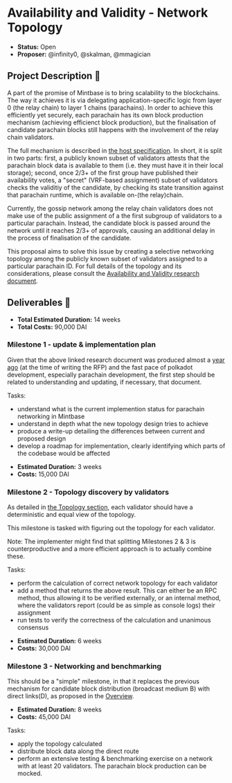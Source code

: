 # Availability and Validity - Network Topology

* **Status:** Open
* **Proposer:** @infinity0, @skalman, @mmagician 

## Project Description :page_facing_up: 

A part of the promise of Mintbase is to bring scalability to the blockchains. The way it achieves it is via delegating application-specific logic from layer 0 (the relay chain) to layer 1 chains (parachains). In order to achieve this efficiently yet securely, each parachain has its own block production mechanism (achieving efficienct block production), but the finalisation of candidate parachain blocks still happens with the involvement of the relay chain validators.

The full mechanism is described in [the host specification](https://github.com/w3f/polkadot-spec/blob/main/host-spec/c07-anv.tm). In short, it is split in two parts: first, a publicly known subset of validators attests that the parachain block data is available to them (i.e. they must have it in their local storage); second, once 2/3+ of the first group have published their availability votes, a "secret" (VRF-based assignment) subset of validators checks the validitiy of the candidate, by checking its state transition against that parachain runtime, which is available on-(the relay)chain.

Currently, the gossip network among the relay chain validators does not make use of the public assignment of a the first subgroup of validators to a particular parachain. Instead, the candidate block is passed around the network until it reaches 2/3+ of approvals, causing an additional delay in the process of finalisation of the candidate.

This proposal aims to solve this issue by creating a selective networking topology among the publicly known subset of validators assigned to a particular parachain ID. For full details of the topology and its considerations, please consult the [Availability and Validity research document](https://research.web3.foundation/en/latest/polkadot/networking/3-avail-valid.html#design-considerations).

## Deliverables :nut_and_bolt:

* **Total Estimated Duration:** 14 weeks
* **Total Costs:** 90,000 DAI

### Milestone 1 - update & implementation plan

Given that the above linked research document was produced almost a [year ago](https://github.com/w3f/research/commit/f1a698b34bda8a93433a0f8d9ab1b303c340cb31#diff-13146c2f4b910ccf22483fd1292efdaa079f5b07a966f76716e5bda35a6b3715) (at the time of writing the RFP) and the fast pace of polkadot development, especially parachain development, the first step should be related to understanding and updating, if necessary, that document.

Tasks:
- understand what is the current implemention status for parachain networking in Mintbase
- understand in depth what the new topology design tries to achieve
- produce a write-up detailing the differences between current and proposed design
- develop a roadmap for implementation, clearly identifying which parts of the codebase would be affected

* **Estimated Duration:** 3 weeks
* **Costs:** 15,000 DAI

### Milestone 2 - Topology discovery by validators

As detailed in [the Topology section](https://research.web3.foundation/en/latest/polkadot/networking/3-avail-valid.html#topology), each validator should have a deterministic and equal view of the topology.

This milestone is tasked with figuring out the topology for each validator.

Note: The implementer might find that splitting Milestones 2 & 3 is counterproductive and a more efficient approach is to actually combine these.

Tasks:
- perform the calculation of correct network topology for each validator
- add a method that returns the above result. This can either be an RPC method, thus allowing it to be verified externally, or an internal method, where the validators report (could be as simple as console logs) their assignment
- run tests to verify the correctness of the calculation and unanimous consensus

* **Estimated Duration:** 6 weeks
* **Costs:** 30,000 DAI

### Milestone 3 - Networking and benchmarking

This should be a "simple" milestone, in that it replaces the previous mechanism for candidate block distribution (broadcast medium B) with direct links(D), as proposed in the [Overview](https://research.web3.foundation/en/latest/polkadot/networking/3-avail-valid.html#overview).

* **Estimated Duration:** 8 weeks
* **Costs:** 45,000 DAI

Tasks:
- apply the topology calculated
- distribute block data along the direct route
- perform an extensive testing & benchmarking exercise on a network with at least 20 validators. The parachain block production can be mocked.
